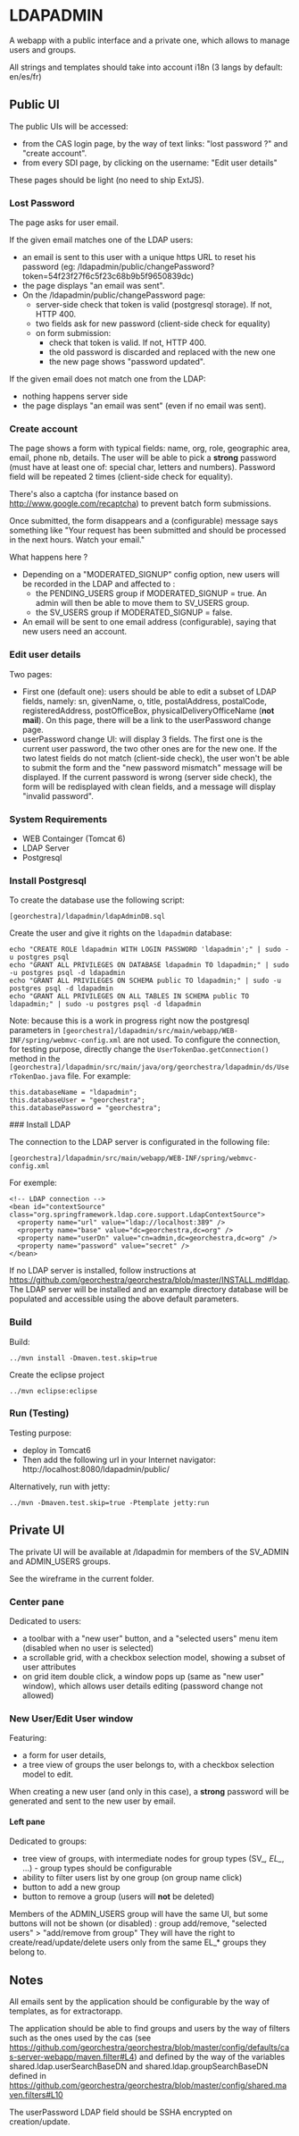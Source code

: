 LDAPADMIN
=========

A webapp with a public interface and a private one, which allows to manage users and groups.

All strings and templates should take into account i18n (3 langs by default: en/es/fr)

Public UI
---------

The public UIs will be accessed:
 * from the CAS login page, by the way of text links: "lost password ?" and "create account".
 * from every SDI page, by clicking on the username: "Edit user details"

These pages should be light (no need to ship ExtJS).

### Lost Password

The page asks for user email.

If the given email matches one of the LDAP users:
 * an email is sent to this user with a unique https URL to reset his password (eg: /ldapadmin/public/changePassword?token=54f23f27f6c5f23c68b9b5f9650839dc)
 * the page displays "an email was sent".
 * On the /ldapadmin/public/changePassword page:
   * server-side check that token is valid (postgresql storage). If not, HTTP 400.
   * two fields ask for new password (client-side check for equality)
   * on form submission:
     * check that token is valid. If not, HTTP 400.
     * the old password is discarded and replaced with the new one
     * the new page shows "password updated".

If the given email does not match one from the LDAP:
 * nothing happens server side
 * the page displays "an email was sent" (even if no email was sent).

### Create account

The page shows a form with typical fields: name, org, role, geographic area, email, phone nb, details. 
The user will be able to pick a **strong** password (must have at least one of: special char, letters and numbers). 
Password field will be repeated 2 times (client-side check for equality).

There's also a captcha (for instance based on http://www.google.com/recaptcha) to prevent batch form submissions.

Once submitted, the form disappears and a (configurable) message says something like "Your request has been submitted and should be processed in the next hours. Watch your email."

What happens here ? 
 * Depending on a "MODERATED_SIGNUP" config option, new users will be recorded in the LDAP and affected to :
   * the PENDING_USERS group if MODERATED_SIGNUP = true. An admin will then be able to move them to SV_USERS group.
   * the SV_USERS group if MODERATED_SIGNUP = false.
 * An email will be sent to one email address (configurable), saying that new users need an account.

### Edit user details

Two pages: 
 * First one (default one): users should be able to edit a subset of LDAP fields, namely: sn, givenName, o, title, postalAddress, postalCode, registeredAddress, postOfficeBox, physicalDeliveryOfficeName (**not mail**). On this page, there will be a link to the userPassword change page.
 * userPassword change UI: will display 3 fields. The first one is the current user password, the two other ones are for the new one. If the two latest fields do not match (client-side check), the user won't be able to submit the form and the "new password mismatch" message will be displayed. If the current password is wrong (server side check), the form will be redisplayed with clean fields, and a message will display "invalid password".


### System Requirements

 * WEB Containger (Tomcat 6)
 * LDAP Server
 * Postgresql


### Install Postgresql

To create the database use the following script:

```
[georchestra]/ldapadmin/ldapAdminDB.sql
```

Create the user and give it rights on the `ldapadmin` database:

```
echo "CREATE ROLE ldapadmin WITH LOGIN PASSWORD 'ldapadmin';" | sudo -u postgres psql
echo "GRANT ALL PRIVILEGES ON DATABASE ldapadmin TO ldapadmin;" | sudo -u postgres psql -d ldapadmin
echo "GRANT ALL PRIVILEGES ON SCHEMA public TO ldapadmin;" | sudo -u postgres psql -d ldapadmin
echo "GRANT ALL PRIVILEGES ON ALL TABLES IN SCHEMA public TO ldapadmin;" | sudo -u postgres psql -d ldapadmin
```

Note: because this is a work in progress right now the postgresql parameters in `[georchestra]/ldapadmin/src/main/webapp/WEB-INF/spring/webmvc-config.xml` are not used.
To configure the connection, for testing purpose, directly change the `UserTokenDao.getConnection()` method in the `[georchestra]/ldapadmin/src/main/java/org/georchestra/ldapadmin/ds/UserTokenDao.java` file. For example:

```
this.databaseName = "ldapadmin";
this.databaseUser = "georchestra";
this.databasePassword = "georchestra";
```

### Install LDAP

The connection to the LDAP server is configurated in the following file:

```
[georchestra]/ldapadmin/src/main/webapp/WEB-INF/spring/webmvc-config.xml
```

For exemple:

```
<!-- LDAP connection -->
<bean id="contextSource" class="org.springframework.ldap.core.support.LdapContextSource">
  <property name="url" value="ldap://localhost:389" />
  <property name="base" value="dc=georchestra,dc=org" />
  <property name="userDn" value="cn=admin,dc=georchestra,dc=org" />
  <property name="password" value="secret" />
</bean>
```

If no LDAP server is installed, follow instructions at https://github.com/georchestra/georchestra/blob/master/INSTALL.md#ldap.
The LDAP server will be installed and an example directory database will be populated and accessible using the above default parameters.

### Build

Build:

```
../mvn install -Dmaven.test.skip=true
```

Create the eclipse project

```
../mvn eclipse:eclipse
```


### Run (Testing)

Testing purpose: 

 * deploy in Tomcat6
 * Then add the following url in your Internet navigator:
   http://localhost:8080/ldapadmin/public/

Alternatively, run with jetty:

```
../mvn -Dmaven.test.skip=true -Ptemplate jetty:run
```


Private UI
----------

The private UI will be available at /ldapadmin for members of the SV_ADMIN and ADMIN_USERS groups.

See the wireframe in the current folder.

### Center pane 

Dedicated to users:
 * a toolbar with a "new user" button, and a "selected users" menu item (disabled when no user is selected)
 * a scrollable grid, with a checkbox selection model, showing a subset of user attributes
 * on grid item double click, a window pops up (same as "new user" window), which allows user details editing (password change not allowed)

### New User/Edit User window

Featuring:
 * a form for user details,
 * a tree view of groups the user belongs to, with a checkbox selection model to edit. 

When creating a new user (and only in this case), a **strong** password will be generated and sent to the new user by email.


#### Left pane 

Dedicated to groups:
 * tree view of groups, with intermediate nodes for group types (SV_*, EL_*, ...) - group types should be configurable
 * ability to filter users list by one group (on group name click)
 * button to add a new group 
 * button to remove a group (users will **not** be deleted)


Members of the ADMIN_USERS group will have the same UI, but some buttons will not be shown (or disabled) : group add/remove, "selected users" > "add/remove from group"
They will have the right to create/read/update/delete users only from the same EL_* groups they belong to.

Notes
-----

All emails sent by the application should be configurable by the way of templates, as for extractorapp.

The application should be able to find groups and users by the way of filters such as the ones used by the cas (see https://github.com/georchestra/georchestra/blob/master/config/defaults/cas-server-webapp/maven.filter#L4) and defined by the way of the variables shared.ldap.userSearchBaseDN and shared.ldap.groupSearchBaseDN defined in https://github.com/georchestra/georchestra/blob/master/config/shared.maven.filters#L10

The userPassword LDAP field should be SSHA encrypted on creation/update.


